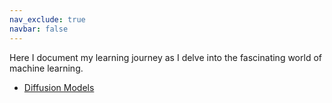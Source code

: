 ```yaml
---
nav_exclude: true
navbar: false
---
```



Here I document my learning journey as I delve into the fascinating world of machine learning.

- [Diffusion Models](/subpages/diffusion_models.md)
